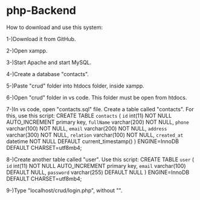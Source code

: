 # php-Backend
How to download and use this system:

1-)Download it from GitHub.

2-)Open xampp.

3-)Start Apache and start MySQL.

4-)Create a database "contacts". 

5-)Paste "crud" folder into htdocs folder, inside xampp.

6-)Open "crud" folder in vs code. This folder must be open from htdocs.

7-)In vs code, open "contacts.sql" file. Create a table called "contacts". 
For this, use this script:
CREATE TABLE `contacts` (
  `id` int(11) NOT NULL AUTO_INCREMENT primary key,
  `fullName` varchar(200) NOT NULL,
  `phone` varchar(100) NOT NULL,
  `email` varchar(200) NOT NULL,
  `address` varchar(300) NOT NULL,
  `relation` varchar(100) NOT NULL,
  `created_at` datetime NOT NULL DEFAULT current_timestamp()
) ENGINE=InnoDB DEFAULT CHARSET=utf8mb4;


8-)Create another table called "user". Use this script:
CREATE TABLE `user` (
    `id` int(11) NOT NULL AUTO_INCREMENT primary key,
    `email` varchar(100) DEFAULT NULL,
    `password` varchar(255) DEFAULT NULL
  ) ENGINE=InnoDB DEFAULT CHARSET=utf8mb4;

9-)Type "localhost/crud/login.php", without "".




